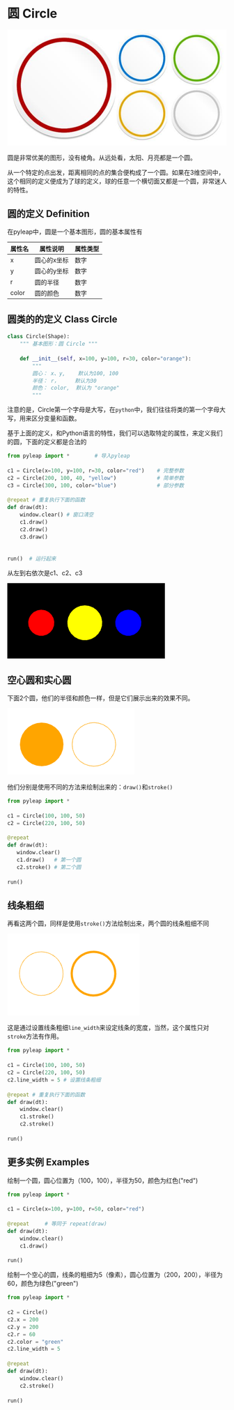 # 圆 Circle

![circle](../images/basics/circle.jpg)

圆是非常优美的图形，没有棱角。从远处看，太阳、月亮都是一个圆。

从一个特定的点出发，距离相同的点的集合便构成了一个圆。如果在3维空间中，这个相同的定义便成为了球的定义，球的任意一个横切面又都是一个圆，非常迷人的特性。

## 圆的定义 Definition

在pyleap中，圆是一个基本图形，圆的基本属性有

| 属性名 | 属性说明    | 属性类型 |
| ------ | ----------- | -------- |
| x      | 圆心的x坐标 | 数字     |
| y      | 圆心的y坐标 | 数字     |
| r      | 圆的半径    | 数字     |
| color  | 圆的颜色    | 数字     |

## 圆类的的定义 Class Circle

```python
class Circle(Shape):
    """ 基本图形：圆 Circle """

    def __init__(self, x=100, y=100, r=30, color="orange"):
        """
        圆心： x、y,    默认为100, 100
        半径： r，     默认为30
        颜色： color,  默认为 "orange"
        """
```

注意的是，Circle第一个字母是大写，在`python`中，我们往往将类的第一个字母大写，用来区分变量和函数。

基于上面的定义，和Python语言的特性，我们可以选取特定的属性，来定义我们的圆，下面的定义都是合法的

```python
from pyleap import *        # 导入pyleap

c1 = Circle(x=100, y=100, r=30, color="red")    # 完整参数
c2 = Circle(200, 100, 40, "yellow")             # 简单参数
c3 = Circle(300, 100, color="blue")             # 部分参数

@repeat # 重复执行下面的函数
def draw(dt):
    window.clear() # 窗口清空
    c1.draw()
    c2.draw()
    c3.draw()


run()  # 运行起来
```

从左到右依次是c1、c2、c3

![circle](../images/basics/c1.png)

## 空心圆和实心圆

下面2个圆，他们的半径和颜色一样，但是它们展示出来的效果不同。

![circle](../images/basics/c2.png)

他们分别是使用不同的方法来绘制出来的：`draw()`和`stroke()`

 ```python
 from pyleap import *

c1 = Circle(100, 100, 50)
c2 = Circle(220, 100, 50)

@repeat
def draw(dt):
    window.clear()
    c1.draw()   # 第一个圆
    c2.stroke() # 第二个圆

run()  
 ```

## 线条粗细

再看这两个圆，同样是使用`stroke()`方法绘制出来，两个圆的线条粗细不同

![circle](../images/basics/c3.png)

这是通过设置线条粗细`line_width`来设定线条的宽度，当然，这个属性只对`stroke`方法有作用。

```python
from pyleap import *

c1 = Circle(100, 100, 50)
c2 = Circle(220, 100, 50)
c2.line_width = 5 # 设置线条粗细

@repeat # 重复执行下面的函数
def draw(dt):
    window.clear()
    c1.stroke()
    c2.stroke()

run()
```

## 更多实例 Examples

绘制一个圆，圆心位置为（100，100），半径为50，颜色为红色("red")

```python
from pyleap import *

c1 = Circle(x=100, y=100, r=50, color="red")

@repeat     # 等同于 repeat(draw)
def draw(dt):
    window.clear()
    c1.draw()

run()
```

绘制一个空心的圆，线条的粗细为5（像素），圆心位置为（200，200），半径为60，颜色为绿色("green")

```python
from pyleap import *

c2 = Circle()
c2.x = 200
c2.y = 200
c2.r = 60
c2.color = "green"
c2.line_width = 5

@repeat
def draw(dt):
    window.clear()
    c2.stroke()

run()
```